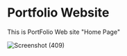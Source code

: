 # Portfolio Website

This is PortFolio Web site "Home Page" 

![Screenshot (409)](https://user-images.githubusercontent.com/78895355/205886426-7e4b92f5-af86-40fb-9b7d-f187672d4aa8.png)
